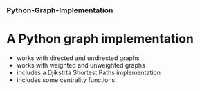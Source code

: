 ### Python-Graph-Implementation

# A Python graph implementation
- works with directed and undirected graphs
- works with weighted and unweighted graphs
- includes a Djikstrta Shortest Paths implementation
- includes some centrality functions
